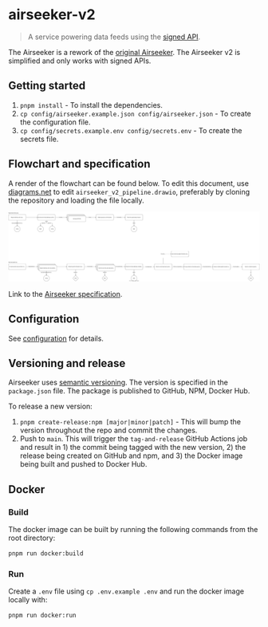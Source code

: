 # airseeker-v2

> A service powering data feeds using the [signed API](https://github.com/api3dao/signed-api).

The Airseeker is a rework of the [original Airseeker](https://github.com/api3dao/airseeker). The Airseeker v2 is
simplified and only works with signed APIs.

## Getting started

1. `pnpm install` - To install the dependencies.
2. `cp config/airseeker.example.json config/airseeker.json` - To create the configuration file.
3. `cp config/secrets.example.env config/secrets.env` - To create the secrets file.

## Flowchart and specification

A render of the flowchart can be found below. To edit this document, use [diagrams.net](https://app.diagrams.net) to
edit `airseeker_v2_pipeline.drawio`, preferably by cloning the repository and loading the file locally.

![Airseeker flowchart](airseeker_v2_pipeline.drawio.svg)

Link to the
[Airseeker specification](https://docs.google.com/document/d/1x5QBOGII8IUGjtoNR6PVE_UeqEjRQj2u3Ysa1FQkHf0/edit).

## Configuration

See [configuration](./config/configuration.md) for details.

## Versioning and release

Airseeker uses [semantic versioning](https://semver.org/). The version is specified in the `package.json` file. The
package is published to GitHub, NPM, Docker Hub.

To release a new version:

1. `pnpm create-release:npm [major|minor|patch]` - This will bump the version throughout the repo and commit the
   changes.
2. Push to `main`. This will trigger the `tag-and-release` GitHub Actions job and result in 1) the commit being tagged
   with the new version, 2) the release being created on GitHub and npm, and 3) the Docker image being built and pushed
   to Docker Hub.

## Docker

### Build

The docker image can be built by running the following commands from the root directory:

```sh
pnpm run docker:build
```

### Run

Create a `.env` file using `cp .env.example .env` and run the docker image locally with:

```sh
pnpm run docker:run
```
